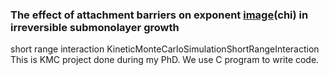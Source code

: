 ### The effect of attachment barriers on exponent [image](https://user-images.githubusercontent.com/42945839/150877896-64f6994a-ddf0-42ed-a5f7-e25daa1fcf36.png)(chi) in irreversible submonolayer growth

short range interaction KineticMonteCarloSimulationShortRangeInteraction
This is KMC project done during my PhD. We use C program to write code. 
